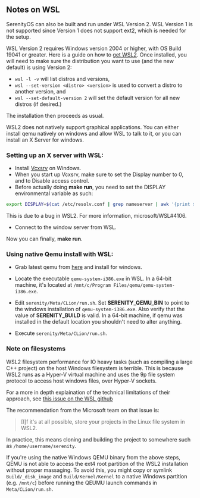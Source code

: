 ## Notes on WSL

SerenityOS can also be built and run under WSL Version 2.
WSL Version 1 is not supported since Version 1 does not support ext2, which is needed for the setup.

WSL Version 2 requires Windows version 2004 or higher, with OS Build 19041 or greater. Here is a guide on how to [get WSL2](https://docs.microsoft.com/en-us/windows/wsl/install-win10).
Once installed, you will need to make sure the distribution you want to use (and the new default) is using Version 2:
- `wsl -l -v` will list distros and versions,<br/>
- `wsl --set-version <distro> <version>` is used to convert a distro to another version, and<br/>
- `wsl --set-default-version 2` will set the default version for all new distros (if desired.)<br/>

The installation then proceeds as usual.

WSL2 does not natively support graphical applications.
You can either install qemu natively on windows and allow WSL to talk to it, or you can install an X Server for windows.

### Setting up an X server with WSL:

- Install [Vcxsrv](https://sourceforge.net/projects/vcxsrv/) on Windows.
- When you start up Vcxsrv, make sure to set the Display number to 0, and to Disable access control.
- Before actually doing **make run**, you need to set the DISPLAY environmental variable as such:

```bash
export DISPLAY=$(cat /etc/resolv.conf | grep nameserver | awk '{print $2}'):0
```
This is due to a bug in WSL2. For more information, microsoft/WSL#4106.
- Connect to the window server from WSL.

Now you can finally, **make run**.

### Using native Qemu install with WSL:

- Grab latest qemu from [here](https://www.qemu.org/download/#windows) and install for windows.
- Locate the executable `qemu-system-i386.exe` in WSL.
In a 64-bit machine, it's located at `/mnt/c/Program Files/qemu/qemu-system-i386.exe`.

- Edit `serenity/Meta/CLion/run.sh`. Set **SERENITY_QEMU_BIN**  to point to the windows installation of `qemu-system-i386.exe`.
Also verify that the value of **SERENITY_BUILD** is valid.
In a 64-bit machine, if qemu was installed in the default location you shouldn't need to alter anything.

- Execute `serenity/Meta/CLion/run.sh`.

### Note on filesystems

WSL2 filesystem performance for IO heavy tasks (such as compiling a large C++ project) on the host Windows filesystem is terrible.
This is because WSL2 runs as a Hyper-V virtual machine and uses the 9p file system protocol to access host windows files, over Hyper-V sockets.

For a more in depth explaination of the technical limitations of their approach, see [this issue on the WSL github](https://github.com/microsoft/WSL/issues/4197#issuecomment-604592340)

The recommendation from the Microsoft team on that issue is:

> [I]f it's at all possible, store your projects in the Linux file system in WSL2.

In practice, this means cloning and building the project to somewhere such as `/home/username/serenity`.

If you're using the native Windows QEMU binary from the above steps, QEMU is not able to access the ext4 root partition of the
WSL2 installation without proper massaging. To avoid this, you might copy or symlink `Build/_disk_image` and `Build/Kernel/Kernel` to a native Windows partition (e.g. `/mnt/c`) before running the QEUMU launch commands in `Meta/CLion/run.sh`.
